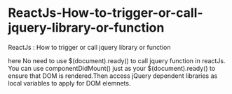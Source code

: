 # ReactJs-How-to-trigger-or-call-jquery-library-or-function
ReactJs : How to trigger or call jquery library or function

here No need to use $(document).ready() to call jquery function in reactJs. You can use componentDidMount() just as your $(document).ready() to ensure that DOM is rendered.Then access jQuery dependent libraries as local variables to apply for DOM elemnets. 

